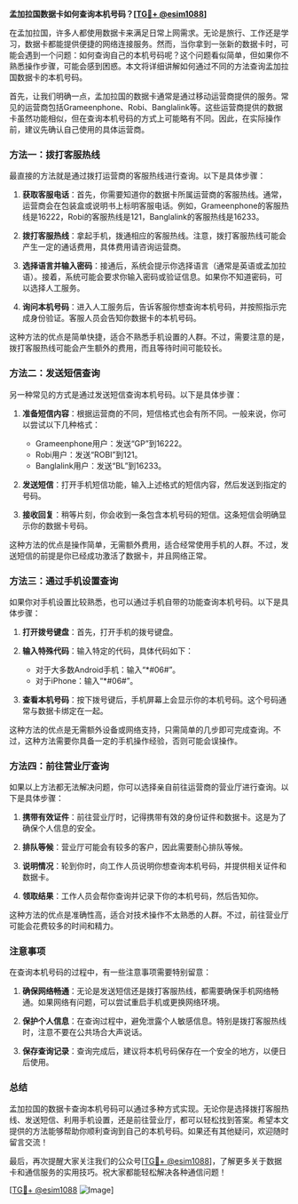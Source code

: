 **孟加拉国数据卡如何查询本机号码？[[TG💪+ @esim1088](https://t.me/s/esim1088)]**

在孟加拉国，许多人都使用数据卡来满足日常上网需求。无论是旅行、工作还是学习，数据卡都能提供便捷的网络连接服务。然而，当你拿到一张新的数据卡时，可能会遇到一个问题：如何查询自己的本机号码呢？这个问题看似简单，但如果你不熟悉操作步骤，可能会感到困惑。本文将详细讲解如何通过不同的方法查询孟加拉国数据卡的本机号码。

首先，让我们明确一点，孟加拉国的数据卡通常是通过移动运营商提供的服务。常见的运营商包括Grameenphone、Robi、Banglalink等。这些运营商提供的数据卡虽然功能相似，但在查询本机号码的方式上可能略有不同。因此，在实际操作前，建议先确认自己使用的具体运营商。

### 方法一：拨打客服热线

最直接的方法就是通过拨打运营商的客服热线进行查询。以下是具体步骤：

1. **获取客服电话**：首先，你需要知道你的数据卡所属运营商的客服热线。通常，运营商会在包装盒或说明书上标明客服电话。例如，Grameenphone的客服热线是16222，Robi的客服热线是121，Banglalink的客服热线是16233。

2. **拨打客服热线**：拿起手机，拨通相应的客服热线。注意，拨打客服热线可能会产生一定的通话费用，具体费用请咨询运营商。

3. **选择语言并输入密码**：接通后，系统会提示你选择语言（通常是英语或孟加拉语）。接着，系统可能会要求你输入密码或验证信息。如果你不知道密码，可以选择人工服务。

4. **询问本机号码**：进入人工服务后，告诉客服你想查询本机号码，并按照指示完成身份验证。客服人员会告知你数据卡的本机号码。

这种方法的优点是简单快捷，适合不熟悉手机设置的人群。不过，需要注意的是，拨打客服热线可能会产生额外的费用，而且等待时间可能较长。

### 方法二：发送短信查询

另一种常见的方式是通过发送短信查询本机号码。以下是具体步骤：

1. **准备短信内容**：根据运营商的不同，短信格式也会有所不同。一般来说，你可以尝试以下几种格式：
   - Grameenphone用户：发送“GP”到16222。
   - Robi用户：发送“ROBI”到121。
   - Banglalink用户：发送“BL”到16233。

2. **发送短信**：打开手机短信功能，输入上述格式的短信内容，然后发送到指定的号码。

3. **接收回复**：稍等片刻，你会收到一条包含本机号码的短信。这条短信会明确显示你的数据卡号码。

这种方法的优点是操作简单，无需额外费用，适合经常使用手机的人群。不过，发送短信的前提是你已经成功激活了数据卡，并且网络正常。

### 方法三：通过手机设置查询

如果你对手机设置比较熟悉，也可以通过手机自带的功能查询本机号码。以下是具体步骤：

1. **打开拨号键盘**：首先，打开手机的拨号键盘。

2. **输入特殊代码**：输入特定的代码，具体代码如下：
   - 对于大多数Android手机：输入“*#06#”。
   - 对于iPhone：输入“*#06#”。

3. **查看本机号码**：按下拨号键后，手机屏幕上会显示你的本机号码。这个号码通常与数据卡绑定在一起。

这种方法的优点是无需额外设备或网络支持，只需简单的几步即可完成查询。不过，这种方法需要你具备一定的手机操作经验，否则可能会误操作。

### 方法四：前往营业厅查询

如果以上方法都无法解决问题，你可以选择亲自前往运营商的营业厅进行查询。以下是具体步骤：

1. **携带有效证件**：前往营业厅时，记得携带有效的身份证件和数据卡。这是为了确保个人信息的安全。

2. **排队等候**：营业厅可能会有较多的客户，因此需要耐心排队等候。

3. **说明情况**：轮到你时，向工作人员说明你想查询本机号码，并提供相关证件和数据卡。

4. **领取结果**：工作人员会帮你查询并记录下你的本机号码，然后告知你。

这种方法的优点是准确性高，适合对技术操作不太熟悉的人群。不过，前往营业厅可能会花费较多的时间和精力。

### 注意事项

在查询本机号码的过程中，有一些注意事项需要特别留意：

1. **确保网络畅通**：无论是发送短信还是拨打客服热线，都需要确保手机网络畅通。如果网络有问题，可以尝试重启手机或更换网络环境。

2. **保护个人信息**：在查询过程中，避免泄露个人敏感信息。特别是拨打客服热线时，注意不要在公共场合大声说话。

3. **保存查询记录**：查询完成后，建议将本机号码保存在一个安全的地方，以便日后使用。

### 总结

孟加拉国的数据卡查询本机号码可以通过多种方式实现。无论你是选择拨打客服热线、发送短信、利用手机设置，还是前往营业厅，都可以轻松找到答案。希望本文提供的方法能够帮助你顺利查询到自己的本机号码。如果还有其他疑问，欢迎随时留言交流！

最后，再次提醒大家关注我们的公众号[[TG💪+ @esim1088](https://t.me/s/esim1088)]，了解更多关于数据卡和通信服务的实用技巧。祝大家都能轻松解决各种通信问题！

[[TG💪+ @esim1088](https://t.me/s/esim1088) ![Image](https://i.postimg.cc/4NQfJmqS/Snipaste-2025-05-13-00-14-12.png)]